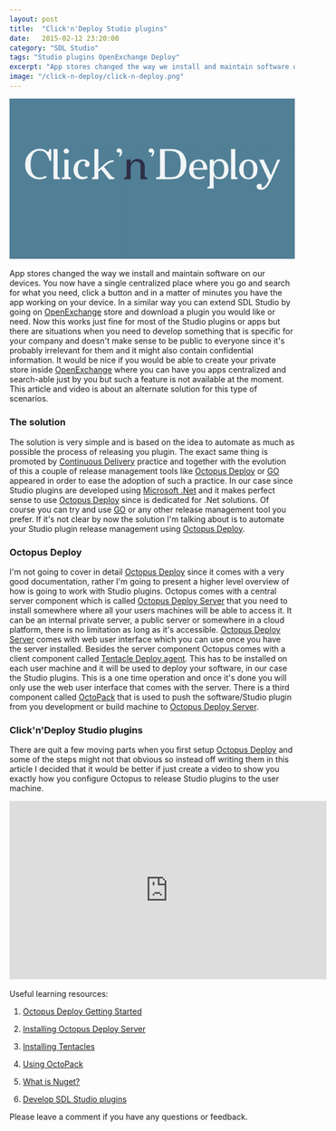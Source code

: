 ```yaml
---
layout: post
title:  "Click'n'Deploy Studio plugins"
date:   2015-02-12 23:20:00
category: "SDL Studio"
tags: "Studio plugins OpenExchange Deploy"
excerpt: "App stores changed the way we install and maintain software on our devices. You now have a single centralized place where you go and search for what you need, click a button and in a matter of minutes you have the app working on your device. In a similar way you can extend SDL Studio by going on OpenExchange store and download a plugin you would like or need. Now this works just fine for most of the Studio plugins or apps but there are situations when you need to develop something that is specific for your company and doesn't make sense to be public to everyone since it's probably irrelevant for them and it might also contain confidential information. It would be nice if you would be able to create your private store inside OpenExchange where you can have you apps centralized and search-able just by you  but such a feature is not available at the moment. This article and video is about an alternate solution for this type of scenarios."
image: "/click-n-deploy/click-n-deploy.png"
---
```


<a href="https://speakerdeck.com/cromica/clickn-deploy" taget="_blank"><img src="/assets/images/posts//click-n-deploy/click-n-deploy.png" alt="Click'n'Deploy" title="Click'n'Deploy" class="img-responsive"></a>

<p class="dropcap">App stores changed the way we install and maintain software on our devices. You now have a single centralized place where you go and search for what you need, click a button and in a matter of minutes you have the app working on your device. In a similar way you can extend SDL Studio by going on <a href="http://www.translationzone.com/openexchange/">OpenExchange</a> store and download a plugin you would like or need. Now this works just fine for most of the Studio plugins or apps but there are situations when you need to develop something that is specific for your company and doesn't make sense to be public to everyone since it's probably irrelevant for them and it might also contain confidential information. It would be nice if you would be able to create your private store inside <a href="http://www.translationzone.com/openexchange/">OpenExchange</a> where you can have you apps centralized and search-able just by you  but such a feature is not available at the moment. This article and video is about an alternate solution for this type of scenarios.</p>

### The solution ###

The solution is very simple and is based on the idea to automate as much as possible the process of releasing you plugin. The exact same thing is promoted by [Continuous Delivery](http://en.wikipedia.org/wiki/Continuous_delivery)  practice and together with the evolution of this a couple of release management tools like [Octopus Deploy](https://octopusdeploy.com/) or [GO](http://www.thoughtworks.com/products/go-continuous-delivery) appeared in order to ease the adoption of such a practice. In our case since Studio plugins are developed using [Microsoft .Net](http://www.microsoft.com/net) and it makes perfect sense to use [Octopus Deploy](https://octopusdeploy.com/) since is dedicated for .Net solutions. Of course you can try and use [GO](http://www.thoughtworks.com/products/go-continuous-delivery) or any other release management tool you prefer. If it's not clear by now the solution I'm talking about is to automate your Studio plugin release management using [Octopus Deploy](https://octopusdeploy.com/).   
 
  
### Octopus Deploy ###

I'm not going to cover in detail [Octopus Deploy](https://octopusdeploy.com/) since it comes with a very good documentation, rather I'm going to present a higher level overview of how is going to work with Studio plugins. Octopus comes with a central server component which is called [Octopus Deploy Server](http://docs.octopusdeploy.com/display/OD/Installing+Octopus) that you need to install somewhere where all your users machines will be able to access it. It can be an internal private server, a public server or somewhere in a cloud platform, there is no limitation as long as it's accessible. [Octopus Deploy Server](http://docs.octopusdeploy.com/display/OD/Installing+Octopus) comes with web user interface which you can use once you have the server installed. Besides the server component Octopus comes with a client component called [Tentacle Deploy agent](http://docs.octopusdeploy.com/display/OD/Installing+Tentacles). This has to be installed on each user machine and it will be used to deploy your software, in our case the Studio plugins. This is a one time operation and once it's done you will only use the web user interface that comes with the server. There is a third component called [OctoPack](http://docs.octopusdeploy.com/display/OD/Using+OctoPack) that is used to push the software/Studio plugin from you development or build machine to [Octopus Deploy Server](http://docs.octopusdeploy.com/display/OD/Installing+Octopus).  

### Click'n'Deploy Studio plugins ###

There are quit a few moving parts when you first setup [Octopus Deploy](https://octopusdeploy.com/) and some of the steps might not that obvious so instead off writing them in this article I decided that it would be better if just create a video to show you exactly how you configure Octopus to release Studio plugins to the user machine. 

<iframe width="560" height="315" src="https://www.youtube.com/embed/mMDnY73D1x8" frameborder="0" allowfullscreen></iframe>

Useful learning resources:

1. [Octopus Deploy Getting Started](http://docs.octopusdeploy.com/display/OD/Getting+started)

2. [Installing Octopus Deploy Server](http://docs.octopusdeploy.com/display/OD/Installing+Octopus)

3. [Installing Tentacles](http://docs.octopusdeploy.com/display/OD/Installing+Tentacles)

4. [Using OctoPack](http://docs.octopusdeploy.com/display/OD/Using+OctoPack)

5. [What is Nuget?](https://www.nuget.org/)

6. [Develop SDL Studio plugins](http://www.translationzone.com/openexchange/developer/sdk.html)

Please leave a comment if you have any questions or feedback.